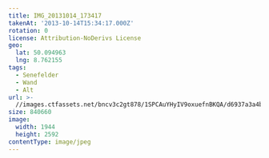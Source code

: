 ```yaml
---
title: IMG_20131014_173417
takenAt: '2013-10-14T15:34:17.000Z'
rotation: 0
license: Attribution-NoDerivs License
geo:
  lat: 50.094963
  lng: 8.762155
tags:
  - Senefelder
  - Wand
  - Alt
url: >-
  //images.ctfassets.net/bncv3c2gt878/1SPCAuYHyIV9oxuefnBKQA/d6937a3a4bbfc73152fdfb47a05da5ee/img_20131014_173417_10287272826_o
size: 840660
image:
  width: 1944
  height: 2592
contentType: image/jpeg
---
```


